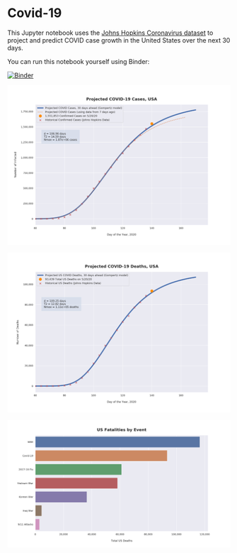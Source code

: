 # Covid-19

This Jupyter notebook uses the [Johns Hopkins Coronavirus dataset](https://github.com/CSSEGISandData/COVID-19/blob/master/README.md) to project and predict COVID case growth in the United States over the next 30 days.

You can run this notebook yourself using Binder:

[![Binder](https://mybinder.org/badge_logo.svg)](https://mybinder.org/v2/gh/bws428/covid-19/master?filepath=covid-projections.nbconvert.ipynb)

![Projected Cases plot](https://raw.githubusercontent.com/bws428/covid-19/master/charts/covid-5.20.20.png)

![Projected Deaths plot](https://raw.githubusercontent.com/bws428/covid-19/master/charts/covid-deaths-5.20.20.png)

![Casualties plot](https://raw.githubusercontent.com/bws428/covid-19/master/charts/casualties.png)

